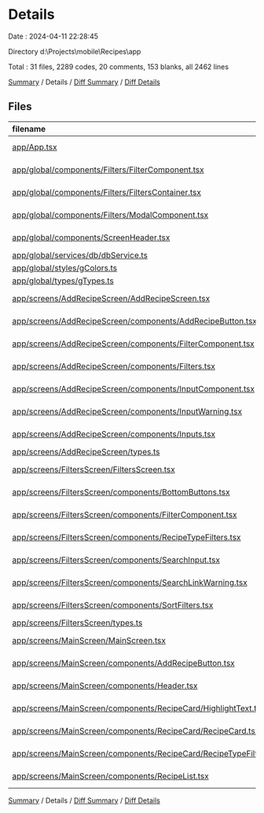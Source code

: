 # Details

Date : 2024-04-11 22:28:45

Directory d:\\Projects\\mobile\\Recipes\\app

Total : 31 files,  2289 codes, 20 comments, 153 blanks, all 2462 lines

[Summary](results.md) / Details / [Diff Summary](diff.md) / [Diff Details](diff-details.md)

## Files
| filename | language | code | comment | blank | total |
| :--- | :--- | ---: | ---: | ---: | ---: |
| [app/App.tsx](/app/App.tsx) | TypeScript JSX | 58 | 0 | 8 | 66 |
| [app/global/components/Filters/FilterComponent.tsx](/app/global/components/Filters/FilterComponent.tsx) | TypeScript JSX | 129 | 0 | 5 | 134 |
| [app/global/components/Filters/FiltersContainer.tsx](/app/global/components/Filters/FiltersContainer.tsx) | TypeScript JSX | 119 | 0 | 7 | 126 |
| [app/global/components/Filters/ModalComponent.tsx](/app/global/components/Filters/ModalComponent.tsx) | TypeScript JSX | 114 | 0 | 3 | 117 |
| [app/global/components/ScreenHeader.tsx](/app/global/components/ScreenHeader.tsx) | TypeScript JSX | 41 | 0 | 3 | 44 |
| [app/global/services/db/dbService.ts](/app/global/services/db/dbService.ts) | TypeScript | 292 | 0 | 17 | 309 |
| [app/global/styles/gColors.ts](/app/global/styles/gColors.ts) | TypeScript | 4 | 0 | 1 | 5 |
| [app/global/types/gTypes.ts](/app/global/types/gTypes.ts) | TypeScript | 51 | 0 | 7 | 58 |
| [app/screens/AddRecipeScreen/AddRecipeScreen.tsx](/app/screens/AddRecipeScreen/AddRecipeScreen.tsx) | TypeScript JSX | 66 | 10 | 5 | 81 |
| [app/screens/AddRecipeScreen/components/AddRecipeButton.tsx](/app/screens/AddRecipeScreen/components/AddRecipeButton.tsx) | TypeScript JSX | 112 | 0 | 10 | 122 |
| [app/screens/AddRecipeScreen/components/FilterComponent.tsx](/app/screens/AddRecipeScreen/components/FilterComponent.tsx) | TypeScript JSX | 52 | 0 | 3 | 55 |
| [app/screens/AddRecipeScreen/components/Filters.tsx](/app/screens/AddRecipeScreen/components/Filters.tsx) | TypeScript JSX | 38 | 0 | 2 | 40 |
| [app/screens/AddRecipeScreen/components/InputComponent.tsx](/app/screens/AddRecipeScreen/components/InputComponent.tsx) | TypeScript JSX | 57 | 10 | 2 | 69 |
| [app/screens/AddRecipeScreen/components/InputWarning.tsx](/app/screens/AddRecipeScreen/components/InputWarning.tsx) | TypeScript JSX | 18 | 0 | 2 | 20 |
| [app/screens/AddRecipeScreen/components/Inputs.tsx](/app/screens/AddRecipeScreen/components/Inputs.tsx) | TypeScript JSX | 34 | 0 | 2 | 36 |
| [app/screens/AddRecipeScreen/types.ts](/app/screens/AddRecipeScreen/types.ts) | TypeScript | 47 | 0 | 7 | 54 |
| [app/screens/FiltersScreen/FiltersScreen.tsx](/app/screens/FiltersScreen/FiltersScreen.tsx) | TypeScript JSX | 106 | 0 | 8 | 114 |
| [app/screens/FiltersScreen/components/BottomButtons.tsx](/app/screens/FiltersScreen/components/BottomButtons.tsx) | TypeScript JSX | 98 | 0 | 5 | 103 |
| [app/screens/FiltersScreen/components/FilterComponent.tsx](/app/screens/FiltersScreen/components/FilterComponent.tsx) | TypeScript JSX | 63 | 0 | 3 | 66 |
| [app/screens/FiltersScreen/components/RecipeTypeFilters.tsx](/app/screens/FiltersScreen/components/RecipeTypeFilters.tsx) | TypeScript JSX | 38 | 0 | 2 | 40 |
| [app/screens/FiltersScreen/components/SearchInput.tsx](/app/screens/FiltersScreen/components/SearchInput.tsx) | TypeScript JSX | 53 | 0 | 2 | 55 |
| [app/screens/FiltersScreen/components/SearchLinkWarning.tsx](/app/screens/FiltersScreen/components/SearchLinkWarning.tsx) | TypeScript JSX | 22 | 0 | 2 | 24 |
| [app/screens/FiltersScreen/components/SortFilters.tsx](/app/screens/FiltersScreen/components/SortFilters.tsx) | TypeScript JSX | 40 | 0 | 1 | 41 |
| [app/screens/FiltersScreen/types.ts](/app/screens/FiltersScreen/types.ts) | TypeScript | 22 | 0 | 3 | 25 |
| [app/screens/MainScreen/MainScreen.tsx](/app/screens/MainScreen/MainScreen.tsx) | TypeScript JSX | 87 | 0 | 12 | 99 |
| [app/screens/MainScreen/components/AddRecipeButton.tsx](/app/screens/MainScreen/components/AddRecipeButton.tsx) | TypeScript JSX | 46 | 0 | 3 | 49 |
| [app/screens/MainScreen/components/Header.tsx](/app/screens/MainScreen/components/Header.tsx) | TypeScript JSX | 77 | 0 | 4 | 81 |
| [app/screens/MainScreen/components/RecipeCard/HighlightText.tsx](/app/screens/MainScreen/components/RecipeCard/HighlightText.tsx) | TypeScript JSX | 39 | 0 | 4 | 43 |
| [app/screens/MainScreen/components/RecipeCard/RecipeCard.tsx](/app/screens/MainScreen/components/RecipeCard/RecipeCard.tsx) | TypeScript JSX | 167 | 0 | 9 | 176 |
| [app/screens/MainScreen/components/RecipeCard/RecipeTypeFilter.tsx](/app/screens/MainScreen/components/RecipeCard/RecipeTypeFilter.tsx) | TypeScript JSX | 28 | 0 | 2 | 30 |
| [app/screens/MainScreen/components/RecipeList.tsx](/app/screens/MainScreen/components/RecipeList.tsx) | TypeScript JSX | 171 | 0 | 9 | 180 |

[Summary](results.md) / Details / [Diff Summary](diff.md) / [Diff Details](diff-details.md)